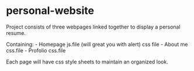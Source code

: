# personal-website

Project consists of three webpages linked together to display a personal resume.

Containing:
	- Homepage
		js.file (will great you with alert)
		css file
	- About me 
		css.file
	- Profolio
		css.file

Each page will have css style sheets to maintain an organized look.
